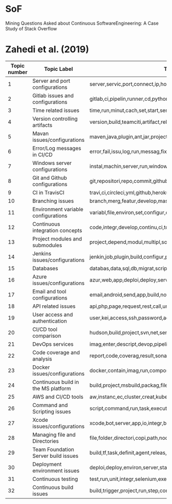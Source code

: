 # SoF
Mining Questions Asked about Continuous SoftwareEngineering: A Case Study of Stack Overflow
# Zahedi et al. (2019)

|	Topic number	|	Topic Label	|	Top LDA words	|
| --- | --- | --- |
|	1	|	Server and port configurations	|	server,servic,port,connect,ip,host,access,network,proxi,address	|
|	2	|	Gitlab issues and configurations	|	gitlab,ci,pipelin,runner,cd,python,yml,project,file,job	|
|	3	|	Time related issues	|	time,run,minut,cach,set,start,server,take,chang,delet	|
|	4	|	Version controlling artifacts	|	version,build,teamciti,artifact,releas,tag,snapshot,repositori,artifactori,publish	|
|	5	|	Mavan issues/configurations	|	maven,java,plugin,ant,jar,project,xml,war,pom,gradl	|
|	6	|	Error/Log messages in CI/CD	|	error,fail,issu,log,run,messag,fix,check,version,command	|
|	7	|	Windows server configurations	|	instal,machin,server,run,window,agent,vm,linux,chef,remot	|
|	8	|	Git and Github configurations	|	git,repositori,repo,commit,github,push,pull,hook,bitbucket,code	|
|	9	|	CI in TravisCI	|	travi,ci,circleci,yml,github,heroku,build,rubi,file,rail	|
|	10	|	Branching issues	|	branch,merg,featur,develop,master,releas,commit,pull,request,git	|
|	11	|	Environment variable configurations	|	variabl,file,environ,set,configur,config,paramet,properti,pass,defin	|
|	12	|	Continuous integration concepts	|	code,integr,develop,continu,ci,tool,team,system,test,autom	|
|	13	|	Project modules and submodules	|	project,depend,modul,multipl,solut,version,separ,librari,singl,updat	|
|	14	|	Jenkins issues/configurations	|	jenkin,job,plugin,build,configur,pipelin,run,slave,trigger,workspac	|
|	15	|	Databases	|	databas,data,sql,db,migrat,script,tabl,schema,server,creat	|
|	16	|	Azure issues/configurations	|	azur,web,app,deploi,deploy,servic,publish,applic,net,site	|
|	17	|	Email and tool configurations	|	email,android,send,app,build,notif,mail,gradl,emul,googl	|
|	18	|	API related issues	|	api,php,page,request,rest,call,url,function,code,web	|
|	19	|	User access and authentication	|	user,kei,access,ssh,password,account,permiss,credenti,secur,privat	|
|	20	|	CI/CD tool comparison	|	hudson,build,project,svn,net,server,integr,cruisecontrol,teamciti,control	|
|	21	|	DevOps services	|	imag,enter,descript,devop,pipelin,bluemix,azur,creat,click,add	|
|	22	|	Code coverage and analysis	|	report,code,coverag,result,sonar,xml,sonarqub,plugin,analysi,file	|
|	23	|	Docker issues/configurations	|	docker,contain,imag,run,compos,dockerfil,host,servic,registri,applic	|
|	24	|	Continuous build in the MS platform	|	build,project,msbuild,packag,file,nuget,solut,studio,visual,net	|
|	25	|	AWS and CI/CD tools	|	aw,instanc,ec,cluster,creat,kubernet,node,servic,pod,cloud	|
|	26	|	Command and Scripting issues	|	script,command,run,task,execut,line,file,bamboo,step,shell	|
|	27	|	Xcode issues/configurations	|	xcode,bot,server,app,io,integr,build,mac,sign,simul	|
|	28	|	Managing file and Directories	|	file,folder,directori,copi,path,node,instal,npm,packag,build	|
|	29	|	Team Foundation Server build issues	|	build,tf,task,definit,agent,releas,team,vst,visual,studio	|
|	30	|	Deployment environment issues	|	deploi,deploy,environ,server,stage,product,applic,dev,code,app	|
|	31	|	Continuous testing	|	test,run,unit,integr,selenium,execut,ci,fail,pass,suit	|
|	32	|	Continuous build issues	|	build,trigger,project,run,step,configur,set,check,depend,ci	|

